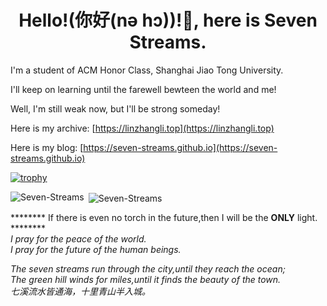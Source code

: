 <h1 align="center">Hello!(你好(nə hɔ))!👋, here is Seven Streams.</h1>

I'm a student of ACM Honor Class, Shanghai Jiao Tong University.

I'll keep on learning until the farewell bewteen the world and me!

Well, I'm still weak now, but I'll be strong someday!

Here is my archive: [https://linzhangli.top](https://linzhangli.top)

Here is my blog: [https://seven-streams.github.io](https://seven-streams.github.io)

[![trophy](https://github-profile-trophy.vercel.app/?username=Seven-Streams)](https://github.com/ryo-ma/github-profile-trophy)

<p><img align="left" src="https://github-readme-stats.vercel.app/api/top-langs?username=Seven-Streams&show_icons=true&locale=en&layout=compact" alt="Seven-Streams" /></p>

<p>&nbsp;<img align="center" src="https://github-readme-stats.vercel.app/api?username=Seven-Streams&show_icons=true&locale=en" alt="Seven-Streams" /></p>

******** If there is even no torch in the future,then I will be the **ONLY** light. ********\
*I pray for the peace of the world.*\
*I pray for the future of the human beings.*


*The seven streams run through the city,until they reach the ocean;*\
*The green hill winds for miles,until it finds the beauty of the town.*\
*七溪流水皆通海，十里青山半入城。*
